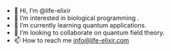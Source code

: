 - 👋 Hi, I’m @life-elixir
- 👀 I’m interested in biological programming .
- 🌱 I’m currently learning quantum applications.
- 💞️ I’m looking to collaborate on quantum field theory.
- 📫 How to reach me info@life-elixir.com

<!---
life-elixir/life-elixir is a ✨ special ✨ repository because its `README.md` (this file) appears on your GitHub profile.
You can click the Preview link to take a look at your changes.
--->
